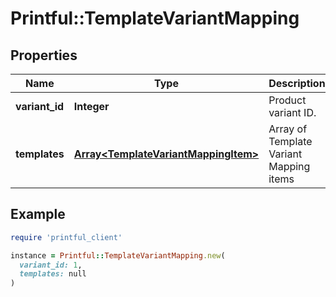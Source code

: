 # Printful::TemplateVariantMapping

## Properties

| Name | Type | Description | Notes |
| ---- | ---- | ----------- | ----- |
| **variant_id** | **Integer** | Product variant ID. | [optional] |
| **templates** | [**Array&lt;TemplateVariantMappingItem&gt;**](TemplateVariantMappingItem.md) | Array of Template Variant Mapping items | [optional] |

## Example

```ruby
require 'printful_client'

instance = Printful::TemplateVariantMapping.new(
  variant_id: 1,
  templates: null
)
```

